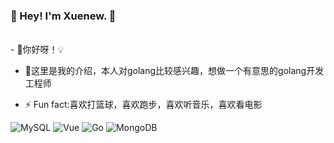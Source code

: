 ### 👋 Hey! I'm Xuenew. 🐘
<br />
- 🔭你好呀！💡

- 🤔这里是我的介绍，本人对golang比较感兴趣，想做一个有意思的golang开发工程师

- ⚡ Fun fact:喜欢打篮球，喜欢跑步，喜欢听音乐，喜欢看电影

<!-- Markdown -->
<img alt="MySQL" src="https://img.shields.io/badge/-MySQL-0021F5?style=flat-square&logo=mysql&logoColor=white" />
<img alt="Vue" src="https://img.shields.io/badge/-VUE-EC4A3F?style=flat-square&logo=vue.js&logoColor=white" />
<img alt="Go" src="https://img.shields.io/badge/-Go-F7B93E?style=flat-square&logo=go&logoColor=white" />
<img alt="MongoDB" src="https://img.shields.io/badge/-MongoDB-13aa52?style=flat-square&logo=mongodb&logoColor=white" />

